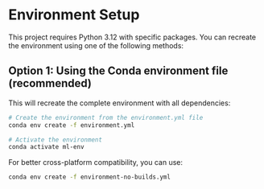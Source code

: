 # Environment Setup

This project requires Python 3.12 with specific packages. You can recreate the environment using one of the following methods:

## Option 1: Using the Conda environment file (recommended)

This will recreate the complete environment with all dependencies:

```bash
# Create the environment from the environment.yml file
conda env create -f environment.yml

# Activate the environment
conda activate ml-env
```

For better cross-platform compatibility, you can use:

```bash
conda env create -f environment-no-builds.yml
```
